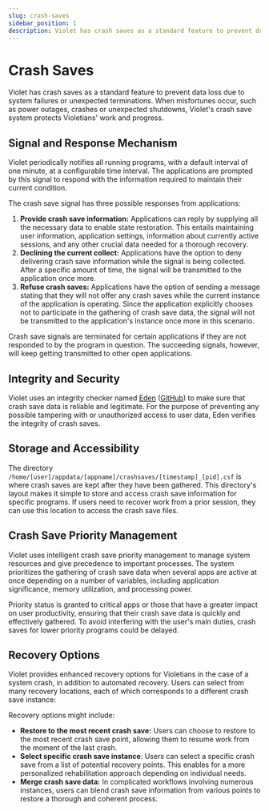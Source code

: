 ```yaml
---
slug: crash-saves
sidebar_position: 1
description: Violet has crash saves as a standard feature to prevent data loss due to system failures or unexpected terminations.
---
```


# Crash Saves

Violet has crash saves as a standard feature to prevent data loss due to system failures
or unexpected terminations. When misfortunes occur, such as power outages, crashes or
unexpected shutdowns, Violet's crash save system protects Violetians' work and progress.

## Signal and Response Mechanism

Violet periodically notifies all running programs, with a default interval of one minute,
at a configurable time interval. The applications are prompted by this signal to respond
with the information required to maintain their current condition.

The crash save signal has three possible responses from applications:

1. **Provide crash save information:** Applications can reply by supplying all the necessary data to enable state restoration. This entails maintaining user information, application settings, information about currently active sessions, and any other crucial data needed for a thorough recovery.
2. **Declining the current collect:** Applications have the option to deny delivering crash save information while the signal is being collected. After a specific amount of time, the signal will be transmitted to the application once more.
3. **Refuse crash saves:** Applications have the option of sending a message stating that they will not offer any crash saves while the current instance of the application is operating. Since the application explicitly chooses not to participate in the gathering of crash save data, the signal will not be transmitted to the application's instance once more in this scenario.

Crash save signals are terminated for certain applications if they are not responded to
by the program in question. The succeeding signals, however, will keep getting
transmitted to other open applications.

## Integrity and Security

Violet uses an integrity checker named [Eden](../technical/integrity.md)
([GitHub](https://github.com(violet-eco/eden))) to make sure that crash save data is
reliable and legitimate. For the purpose of preventing any possible tampering with or
unauthorized access to user data, Eden verifies the integrity of crash saves.

## Storage and Accessibility

The directory `/home/[user]/appdata/[appname]/crashsaves/[timestamp]_[pid].csf` is where
crash saves are kept after they have been gathered. This directory's layout makes it
simple to store and access crash save information for specific programs. If users need to
recover work from a prior session, they can use this location to access the crash save
files.

## Crash Save Priority Management

Violet uses intelligent crash save priority management to manage system resources and give
precedence to important processes. The system prioritizes the gathering of crash save
data when several apps are active at once depending on a number of variables, including
application significance, memory utilization, and processing power.

Priority status is granted to critical apps or those that have a greater impact on user
productivity, ensuring that their crash save data is quickly and effectively gathered. To
avoid interfering with the user's main duties, crash saves for lower priority programs
could be delayed.

## Recovery Options

Violet provides enhanced recovery options for Violetians in the case of a system crash, in
addition to automated recovery. Users can select from many recovery locations, each of
which corresponds to a different crash save instance:

Recovery options might include:

- **Restore to the most recent crash save:** Users can choose to restore to the most recent crash save point, allowing them to resume work from the moment of the last crash.
- **Select specific crash save instance**: Users can select a specific crash save from a list of potential recovery points. This enables for a more personalized rehabilitation approach depending on individual needs.
- **Merge crash save data:** In complicated workflows involving numerous instances, users can blend crash save information from various points to restore a thorough and coherent process.
